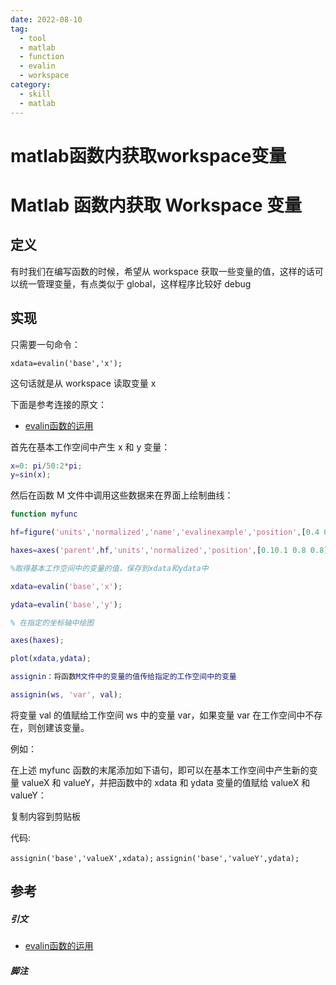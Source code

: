 ```yaml
---
date: 2022-08-10
tag:
  - tool
  - matlab
  - function
  - evalin
  - workspace
category:
  - skill
  - matlab
---
```


# matlab函数内获取workspace变量

# Matlab 函数内获取 Workspace 变量


## 定义

有时我们在编写函数的时候，希望从 workspace 获取一些变量的值，这样的话可以统一管理变量，有点类似于 global，这样程序比较好 debug

## 实现

只需要一句命令：

`xdata=evalin('base','x');`

这句话就是从 workspace 读取变量 x

下面是参考连接的原文：
- [evalin函数的运用](https://www.ilovematlab.cn/thread-238290-1-1.html)

首先在基本工作空间中产生 x 和 y 变量：

```matlab
x=0: pi/50:2*pi;
y=sin(x);
```

然后在函数 M 文件中调用这些数据来在界面上绘制曲线：

```matlab
function myfunc

hf=figure('units','normalized','name','evalinexample','position',[0.4 0.3 0.4 0.3]);

haxes=axes('parent',hf,'units','normalized','position',[0.10.1 0.8 0.8]);

%取得基本工作空间中的变量的值，保存到xdata和ydata中

xdata=evalin('base','x');

ydata=evalin('base','y');

% 在指定的坐标轴中绘图

axes(haxes);

plot(xdata,ydata);

assignin：将函数M文件中的变量的值传给指定的工作空间中的变量

assignin(ws, 'var', val);
```

将变量 val 的值赋给工作空间 ws 中的变量 var，如果变量 var 在工作空间中不存在，则创建该变量。

例如：

在上述 myfunc 函数的末尾添加如下语句，即可以在基本工作空间中产生新的变量 valueX 和 valueY，并把函数中的 xdata 和 ydata 变量的值赋给 valueX 和 valueY：

复制内容到剪贴板

代码:

`assignin('base','valueX',xdata);`
`assignin('base','valueY',ydata);`

## 参考

##### 引文

- [evalin函数的运用](https://www.ilovematlab.cn/thread-238290-1-1.html)

##### 脚注
